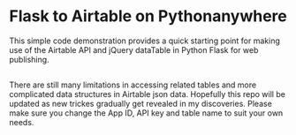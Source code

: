 # Flask to Airtable on Pythonanywhere
This simple code demonstration provides a quick starting point for making use of the Airtable API and jQuery dataTable in Python Flask for web publishing.
##
There are still many limitations in accessing related tables and more complicated data structures in Airtable json data. Hopefully this repo will be updated as new trickes gradually get revealed in my discoveries. Please make sure you change the App ID, API key and table name to suit your own needs.
